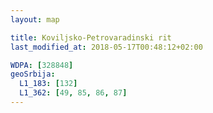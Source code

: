 ```yaml
---
layout: map

title: Koviljsko-Petrovaradinski rit
last_modified_at: 2018-05-17T00:48:12+02:00

WDPA: [328848]
geoSrbija:
  L1_183: [132]
  L1_362: [49, 85, 86, 87]
---
```

